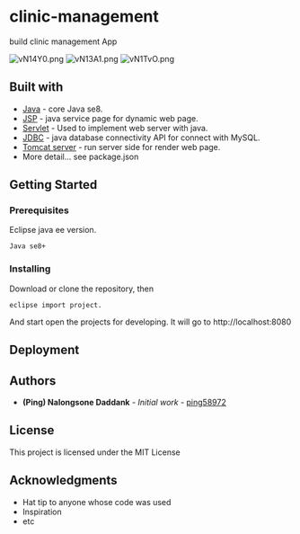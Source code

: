 # clinic-management
build clinic management App


<img src="https://b.imge.to/2019/11/05/vN14Y0.png" alt="vN14Y0.png" border="0">
<img src="https://b.imge.to/2019/11/05/vN13A1.png" alt="vN13A1.png" border="0">
<img src="https://b.imge.to/2019/11/05/vN1TvO.png" alt="vN1TvO.png" border="0">

## Built with

- [Java](#) - core Java se8.
- [JSP](#) - java service page for dynamic web page.
- [Servlet](#) - Used to implement web server with java.
- [JDBC](#) - java database connectivity API for connect with MySQL. 
- [Tomcat server](#) - run server side for render web page.
- More detail... see package.json

## Getting Started

### Prerequisites
Eclipse java ee version.

```
Java se8+
```

### Installing

Download or clone the repository, then

```
eclipse import project.
```

And start open the projects for developing. It will go to http://localhost:8080



## Deployment


## Authors

- **(Ping) Nalongsone Daddank** - _Initial work_ - [ping58972](https://github.com/ping58972)

## License

This project is licensed under the MIT License

## Acknowledgments

- Hat tip to anyone whose code was used
- Inspiration
- etc
